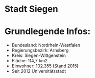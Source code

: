# Stadt Siegen

# Grundlegende Infos:

* Bundesland: Nordrhein-Westfalen
* Regierungsbezirk:	Arnsberg
* Kreis: Siegen-Wittgenstein
* Fläche: 114,7 km2
* Einwohner: 102.355 (Stand 2015)
* Seit 2012 Universitätsstadt
